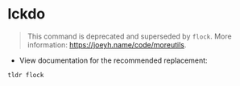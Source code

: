 # lckdo

> This command is deprecated and superseded by `flock`.
> More information: <https://joeyh.name/code/moreutils>.

- View documentation for the recommended replacement:

`tldr flock`

